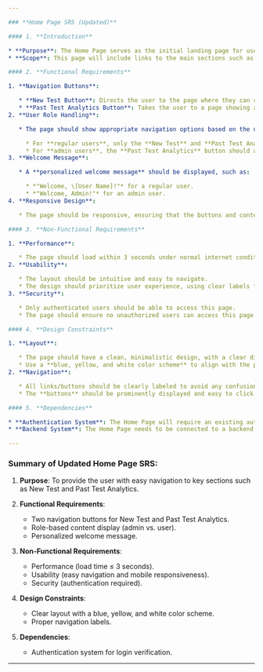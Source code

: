 ```yaml
---

### **Home Page SRS (Updated)**

#### 1. **Introduction**

* **Purpose**: The Home Page serves as the initial landing page for users after logging in. It provides options for navigating to other sections of the platform, including starting a new test and reviewing past test analytics.
* **Scope**: This page will include links to the main sections such as **New Test** and **Past Test Analytics**, and will be the user's starting point after login.

#### 2. **Functional Requirements**

1. **Navigation Buttons**:

   * **New Test Button**: Directs the user to the page where they can create and start a new test.
   * **Past Test Analytics Button**: Takes the user to a page showing analytics and statistics for past tests.
2. **User Role Handling**:

   * The page should show appropriate navigation options based on the user’s role:

     * For **regular users**, only the **New Test** and **Past Test Analytics** buttons should be visible.
     * For **admin users**, the **Past Test Analytics** button should also be visible.
3. **Welcome Message**:

   * A **personalized welcome message** should be displayed, such as:

     * *"Welcome, \[User Name]!"* for a regular user.
     * *"Welcome, Admin!"* for an admin user.
4. **Responsive Design**:

   * The page should be responsive, ensuring that the buttons and content are appropriately sized and accessible on both desktop and mobile devices.

#### 3. **Non-Functional Requirements**

1. **Performance**:

   * The page should load within 3 seconds under normal internet conditions.
2. **Usability**:

   * The layout should be intuitive and easy to navigate.
   * The design should prioritize user experience, using clear labels for buttons and actions.
3. **Security**:

   * Only authenticated users should be able to access this page.
   * The page should ensure no unauthorized users can access this page by enforcing proper authentication checks.

#### 4. **Design Constraints**

1. **Layout**:

   * The page should have a clean, minimalistic design, with a clear distinction between the buttons.
   * Use a **blue, yellow, and white color scheme** to align with the project's branding.
2. **Navigation**:

   * All links/buttons should be clearly labeled to avoid any confusion about their purpose.
   * The **buttons** should be prominently displayed and easy to click or tap.

#### 5. **Dependencies**

* **Authentication System**: The Home Page will require an existing authentication system to ensure users are logged in before accessing this page.
* **Backend System**: The Home Page needs to be connected to a backend system to handle role-based content and the display of navigation options.

---
```


### Summary of Updated Home Page SRS:

1. **Purpose**: To provide the user with easy navigation to key sections such as New Test and Past Test Analytics.
2. **Functional Requirements**:

   * Two navigation buttons for New Test and Past Test Analytics.
   * Role-based content display (admin vs. user).
   * Personalized welcome message.
3. **Non-Functional Requirements**:

   * Performance (load time ≤ 3 seconds).
   * Usability (easy navigation and mobile responsiveness).
   * Security (authentication required).
4. **Design Constraints**:

   * Clear layout with a blue, yellow, and white color scheme.
   * Proper navigation labels.
5. **Dependencies**:

   * Authentication system for login verification.

---
